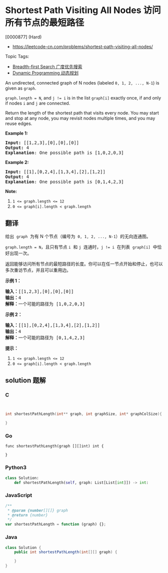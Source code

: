 # Shortest Path Visiting All Nodes 访问所有节点的最短路径

[0000877] (Hard)

- https://leetcode-cn.com/problems/shortest-path-visiting-all-nodes/

Topic Tags:

- [Breadth-first Search 广度优先搜索](https://leetcode-cn.com/tag/breadth-first-search/)
- [Dynamic Programming 动态规划](https://leetcode-cn.com/tag/dynamic-programming/)

An undirected, connected graph of N nodes (labeled `0, 1, 2, ..., N-1`) is given as `graph`.

`graph.length = N`, and `j != i` is in the list `graph[i]` exactly once, if and only if nodes `i` and `j` are connected.

Return the length of the shortest path that visits every node. You may start and stop at any node, you may revisit nodes multiple times, and you may reuse edges.

**Example 1:**

<pre><strong>Input: </strong>[[1,2,3],[0],[0],[0]]
<strong>Output: </strong>4
<strong>Explanation</strong>: One possible path is [1,0,2,0,3]</pre>

**Example 2:**

<pre><strong>Input: </strong>[[1],[0,2,4],[1,3,4],[2],[1,2]]
<strong>Output: </strong>4
<strong>Explanation</strong>: One possible path is [0,1,4,2,3]
</pre>

**Note:**

1.  `1 <= graph.length <= 12`
2.  `0 <= graph[i].length < graph.length`

## 翻译

给出  `graph`  为有 N 个节点（编号为  `0, 1, 2, ..., N-1`）的无向连通图。

`graph.length = N`，且只有节点 `i`  和 `j`  连通时，`j != i`  在列表  `graph[i]`  中恰好出现一次。

返回能够访问所有节点的最短路径的长度。你可以在任一节点开始和停止，也可以多次重访节点，并且可以重用边。

**示例 1：**

<pre><strong>输入：</strong>[[1,2,3],[0],[0],[0]]
<strong>输出：</strong>4
<strong>解释：</strong>一个可能的路径为 [1,0,2,0,3]</pre>

**示例 2：**

<pre><strong>输入：</strong>[[1],[0,2,4],[1,3,4],[2],[1,2]]
<strong>输出：</strong>4
<strong>解释：</strong>一个可能的路径为 [0,1,4,2,3]
</pre>

**提示：**

1.  `1 <= graph.length <= 12`
2.  `0 <= graph[i].length < graph.length`

## solution 题解

### C

```c


int shortestPathLength(int** graph, int graphSize, int* graphColSize){

}


```

### Go

```golang
func shortestPathLength(graph [][]int) int {

}
```

### Python3

```python
class Solution:
    def shortestPathLength(self, graph: List[List[int]]) -> int:

```

### JavaScript

```javascript
/**
 * @param {number[][]} graph
 * @return {number}
 */
var shortestPathLength = function (graph) {};
```

### Java

```java
class Solution {
    public int shortestPathLength(int[][] graph) {

    }
}
```
